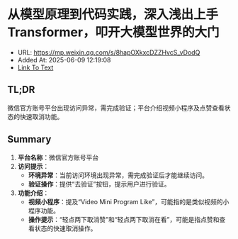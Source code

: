 # 从模型原理到代码实践，深入浅出上手Transformer，叩开大模型世界的大门
- URL: https://mp.weixin.qq.com/s/8hapOXkxcDZZHvcS_vDodQ
- Added At: 2025-06-09 12:19:08
- [Link To Text](2025-06-09-从模型原理到代码实践，深入浅出上手transformer，叩开大模型世界的大门_raw.md)

## TL;DR
微信官方账号平台出现访问异常，需完成验证；平台介绍视频小程序及点赞查看状态的快速取消功能。

## Summary
1. **平台名称**：微信官方账号平台
2. **访问提示**：
   - **环境异常**：当前访问环境出现异常，需完成验证后才能继续访问。
   - **验证操作**：提供“去验证”按钮，提示用户进行验证。
3. **功能介绍**：
   - **视频小程序**：提及“Video Mini Program Like”，可能指的是类似视频的小程序功能。
   - **操作提示**：“轻点两下取消赞”和“轻点两下取消在看”，可能是指点赞和查看状态的快速取消操作。

